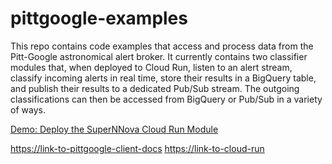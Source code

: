 # pittgoogle-examples

This repo contains code examples that access and process data from the Pitt-Google astronomical alert broker.
It currently contains two classifier modules that, when deployed to Cloud Run, listen to an alert stream, classify incoming alerts in real time, store their results in a BigQuery table, and publish their results to a dedicated Pub/Sub stream.
The outgoing classifications can then be accessed from BigQuery or Pub/Sub in a variety of ways.

[Demo: Deploy the SuperNNova Cloud Run Module](tutorial-notebooks/deploy-supernnova-module.md)

<https://link-to-pittgoogle-client-docs>
<https://link-to-cloud-run>
